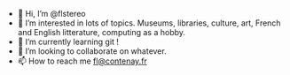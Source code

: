 - 👋 Hi, I’m @flstereo
- 👀 I’m interested in lots of topics. Museums, libraries, culture, art, French and English litterature, computing as a hobby.
- 🌱 I’m currently learning git !
- 💞️ I’m looking to collaborate on whatever.
- 📫 How to reach me fl@contenay.fr

<!---
flstereo/flstereo is a ✨ special ✨ repository because its `README.md` (this file) appears on your GitHub profile.
You can click the Preview link to take a look at your changes.
--->
